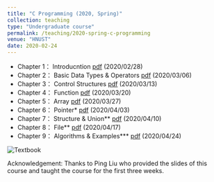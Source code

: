 ```yaml
---
title: "C Programming (2020, Spring)"
collection: teaching
type: "Undergraduate course"
permalink: /teaching/2020-spring-c-programming
venue: "HNUST"
date: 2020-02-24
---
```

* Chapter 1： Introducntion [pdf](http://guoshengkang.github.io/files/Slides_C_Programming/C语言程序设计__第1章.pdf) (2020/02/28)
* Chapter 2： Basic Data Types & Operators [pdf](http://guoshengkang.github.io/files/Slides_C_Programming/C语言程序设计__第2章.pdf) (2020/03/06)
* Chapter 3： Control Structures [pdf](http://guoshengkang.github.io/files/Slides_C_Programming/C语言程序设计__第3章.pdf) (2020/03/13)
* Chapter 4： Function [pdf](http://guoshengkang.github.io/files/Slides_C_Programming/C语言程序设计__第4章.pdf) (2020/03/20)
* Chapter 5： Array [pdf](http://guoshengkang.github.io/files/Slides_C_Programming/C语言程序设计__第5章.pdf) (2020/03/27)
* Chapter 6： Pointer* [pdf](http://guoshengkang.github.io/files/Slides_C_Programming/C语言程序设计__第6章.pdf) (2020/04/03)
* Chapter 7： Structure & Union** [pdf](http://guoshengkang.github.io/files/Slides_C_Programming/C语言程序设计__第7章.pdf) (2020/04/10)
* Chapter 8： File** [pdf](http://guoshengkang.github.io/files/Slides_C_Programming/C语言程序设计__第8章.pdf) (2020/04/17)
* Chapter 9： Algorithms & Examples*** [pdf](http://guoshengkang.github.io/files/Slides_C_Programming/C语言程序设计__第9章.pdf) (2020/04/24)

![Textbook](http://guoshengkang.github.io/files/Slides_C_Programming/教材封面.jpg)

Acknowledgement: Thanks to Ping Liu who provided the slides of this course and 
taught the course for the first three weeks.